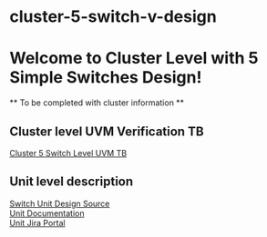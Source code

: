 # cluster-5-switch-v-design
 
# Welcome to Cluster Level with 5 Simple Switches Design!

**
    To be completed with cluster information
**

## Cluster level UVM Verification TB
[Cluster 5 Switch Level UVM TB](https://github.com/VeresDenisa/cluster-5-switch-sv-uvm-tb)

## Unit level description
[Switch Unit Design Source](https://github.com/MiniMartian7/unit-switch-v-design.git)<br/>
[Unit Documentation](https://drive.google.com/drive/folders/1ueBuaeADh0rY03QISrcev58W1bLKyD5R?usp=sharing)<br/>
[Unit Jira Portal](https://3founders.atlassian.net/servicedesk/customer/portal/1)<br/>
